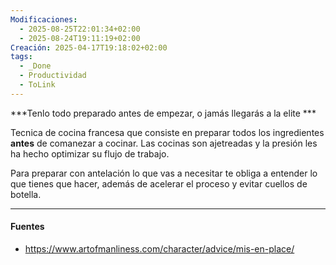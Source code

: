 ```yaml
---
Modificaciones:
  - 2025-08-25T22:01:34+02:00
  - 2025-08-24T19:11:19+02:00
Creación: 2025-04-17T19:18:02+02:00
tags:
  - _Done
  - Productividad
  - ToLink
---
```

***Tenlo todo preparado antes de empezar, o jamás llegarás a la elite ***

Tecnica de cocina francesa que consiste en preparar todos los ingredientes **antes** de comanezar a cocinar.
Las cocinas son ajetreadas y la presión les ha hecho optimizar su flujo de trabajo.

Para preparar con antelación lo que vas a necesitar te obliga a entender lo que tienes que hacer, además de acelerar el proceso y evitar cuellos de botella.

---
#### Fuentes
- https://www.artofmanliness.com/character/advice/mis-en-place/